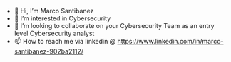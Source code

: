- 👋 Hi, I’m Marco Santibanez
- 👀 I’m interested in Cybersecurity
- 💞️ I’m looking to collaborate on your Cybersecurity Team as an entry level Cybersecurity analyst
- 📫 How to reach me via linkedin @ https://www.linkedin.com/in/marco-santibanez-902ba2112/
